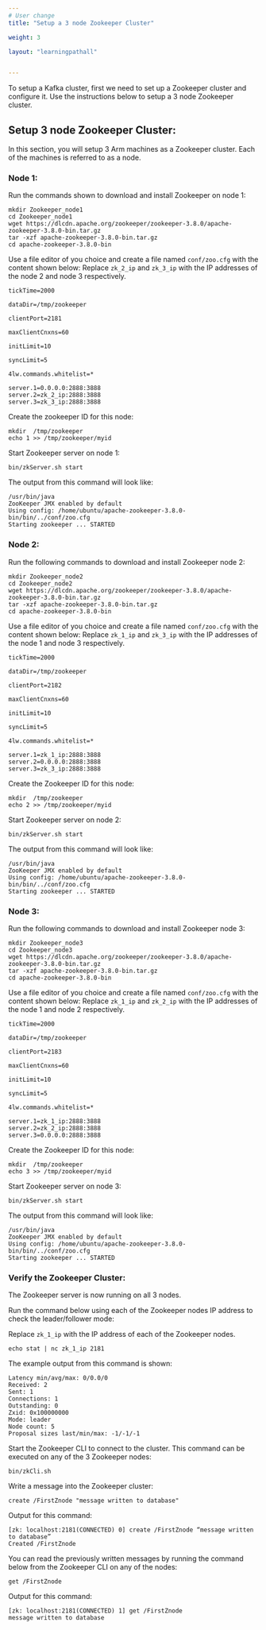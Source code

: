 ```yaml
---
# User change
title: "Setup a 3 node Zookeeper Cluster"

weight: 3

layout: "learningpathall"


---
```


To setup a Kafka cluster, first we need to set up a Zookeeper cluster and configure it. Use the instructions below to setup a 3 node Zookeeper cluster.

## Setup 3 node Zookeeper Cluster:

In this section, you will setup 3 Arm machines as a Zookeeper cluster. Each of the machines is referred to as a node.

### Node 1:

Run the commands shown to download and install Zookeeper on node 1:

```console
mkdir Zookeeper_node1
cd Zookeeper_node1
wget https://dlcdn.apache.org/zookeeper/zookeeper-3.8.0/apache-zookeeper-3.8.0-bin.tar.gz
tar -xzf apache-zookeeper-3.8.0-bin.tar.gz
cd apache-zookeeper-3.8.0-bin
```
Use a file editor of you choice and create a file named `conf/zoo.cfg` with the content shown below:
Replace `zk_2_ip` and `zk_3_ip` with the IP addresses of the node 2 and node 3 respectively.

```console
tickTime=2000 

dataDir=/tmp/zookeeper 

clientPort=2181 

maxClientCnxns=60 

initLimit=10 

syncLimit=5

4lw.commands.whitelist=* 

server.1=0.0.0.0:2888:3888
server.2=zk_2_ip:2888:3888
server.3=zk_3_ip:2888:3888
```
Create the zookeeper ID for this node:

```console
mkdir  /tmp/zookeeper
echo 1 >> /tmp/zookeeper/myid
```

Start Zookeeper server on node 1:

```console
bin/zkServer.sh start
```
The output from this command will look like:

```output
/usr/bin/java
ZooKeeper JMX enabled by default
Using config: /home/ubuntu/apache-zookeeper-3.8.0-bin/bin/../conf/zoo.cfg
Starting zookeeper ... STARTED
```

### Node 2:

Run the following commands to download and install Zookeeper node 2:

```console
mkdir Zookeeper_node2
cd Zookeeper_node2
wget https://dlcdn.apache.org/zookeeper/zookeeper-3.8.0/apache-zookeeper-3.8.0-bin.tar.gz
tar -xzf apache-zookeeper-3.8.0-bin.tar.gz
cd apache-zookeeper-3.8.0-bin
```
Use a file editor of you choice and create a file named `conf/zoo.cfg` with the content shown below:
Replace `zk_1_ip` and `zk_3_ip` with the IP addresses of the node 1 and node 3 respectively.

```console
tickTime=2000

dataDir=/tmp/zookeeper

clientPort=2182

maxClientCnxns=60

initLimit=10

syncLimit=5

4lw.commands.whitelist=* 

server.1=zk_1_ip:2888:3888
server.2=0.0.0.0:2888:3888
server.3=zk_3_ip:2888:3888
```
Create the Zookeeper ID for this node:

```console
mkdir  /tmp/zookeeper
echo 2 >> /tmp/zookeeper/myid
```
Start Zookeeper server on node 2:

```console
bin/zkServer.sh start
```
The output from this command will look like:

```output
/usr/bin/java
ZooKeeper JMX enabled by default
Using config: /home/ubuntu/apache-zookeeper-3.8.0-bin/bin/../conf/zoo.cfg
Starting zookeeper ... STARTED
```

### Node 3:

Run the following commands to download and install Zookeeper node 3:

```console
mkdir Zookeeper_node3
cd Zookeeper_node3
wget https://dlcdn.apache.org/zookeeper/zookeeper-3.8.0/apache-zookeeper-3.8.0-bin.tar.gz
tar -xzf apache-zookeeper-3.8.0-bin.tar.gz
cd apache-zookeeper-3.8.0-bin
```
Use a file editor of you choice and create a file named `conf/zoo.cfg` with the content shown below:
Replace `zk_1_ip` and `zk_2_ip` with the IP addresses of the node 1 and node 2 respectively.

```console
tickTime=2000

dataDir=/tmp/zookeeper

clientPort=2183

maxClientCnxns=60

initLimit=10

syncLimit=5

4lw.commands.whitelist=*
 
server.1=zk_1_ip:2888:3888
server.2=zk_2_ip:2888:3888
server.3=0.0.0.0:2888:3888
```
Create the Zookeeper ID for this node:

```console
mkdir  /tmp/zookeeper
echo 3 >> /tmp/zookeeper/myid
```

Start Zookeeper server on node 3:

```console
bin/zkServer.sh start
```

The output from this command will look like:

```output
/usr/bin/java
ZooKeeper JMX enabled by default
Using config: /home/ubuntu/apache-zookeeper-3.8.0-bin/bin/../conf/zoo.cfg
Starting zookeeper ... STARTED
```

### Verify the Zookeeper Cluster:

The Zookeeper server is now running on all 3 nodes.
 
Run the command below using each of the Zookeeper nodes IP address to check the leader/follower mode:

Replace `zk_1_ip` with the IP address of each of the Zookeeper nodes.

```console
echo stat | nc zk_1_ip 2181
```

The example output from this command is shown:

```output
Latency min/avg/max: 0/0.0/0
Received: 2
Sent: 1
Connections: 1
Outstanding: 0
Zxid: 0x100000000
Mode: leader
Node count: 5
Proposal sizes last/min/max: -1/-1/-1
```

Start the Zookeeper CLI to connect to the cluster. This command can be executed on any of the 3 Zookeeper nodes:

```console
bin/zkCli.sh
```

Write a message into the Zookeeper cluster:

```console
create /FirstZnode "message written to database"
```

Output for this command:

```output
[zk: localhost:2181(CONNECTED) 0] create /FirstZnode “message written to database”
Created /FirstZnode
```

You can read the previously written messages by running the command below from the Zookeeper CLI on any of the nodes:

```console
get /FirstZnode
```

Output for this command:

```output
[zk: localhost:2181(CONNECTED) 1] get /FirstZnode
message written to database
```

